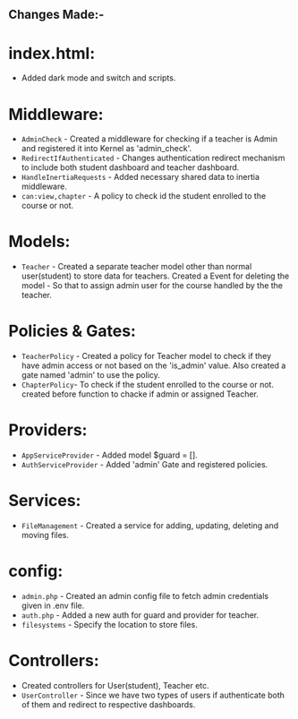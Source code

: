 
## Changes Made:-

# index.html:
- Added dark mode and switch and scripts.

# Middleware:
- `AdminCheck` - Created a middleware for checking if a teacher is Admin and registered it into Kernel as 'admin_check'.
- `RedirectIfAuthenticated` - Changes authentication redirect mechanism to include both student dashboard and teacher dashboard.
- `HandleInertiaRequests` - Added necessary shared data to inertia middleware.
- `can:view,chapter` - A policy to check id the student enrolled to the course or not.

# Models:
- `Teacher` - Created a separate teacher model other than normal user(student) to store data for teachers. Created a Event for deleting the model - So that to assign admin user for the course handled by the the teacher.

# Policies & Gates:
- `TeacherPolicy` - Created a policy for Teacher model to check if they have admin access or not based on the 'is_admin' value. Also created a gate named 'admin' to use the policy.
- `ChapterPolicy`- To check if the student enrolled to the course or not. created before function to chacke if admin or assigned Teacher.

# Providers:
- `AppServiceProvider` - Added model $guard = [].
- `AuthServiceProvider` - Added 'admin' Gate and registered policies.

# Services:
- `FileManagement` - Created a service for adding, updating, deleting and moving files.

# config:
- `admin.php` - Created an admin config file to fetch admin credentials given in .env file.
- `auth.php` - Added a new auth for guard and provider for teacher.
- `filesystems` - Specify the location to store files.

# Controllers:
- Created controllers for User(student), Teacher etc.
- `UserController` - Since we have two types of users if authenticate both of them and redirect to respective dashboards.